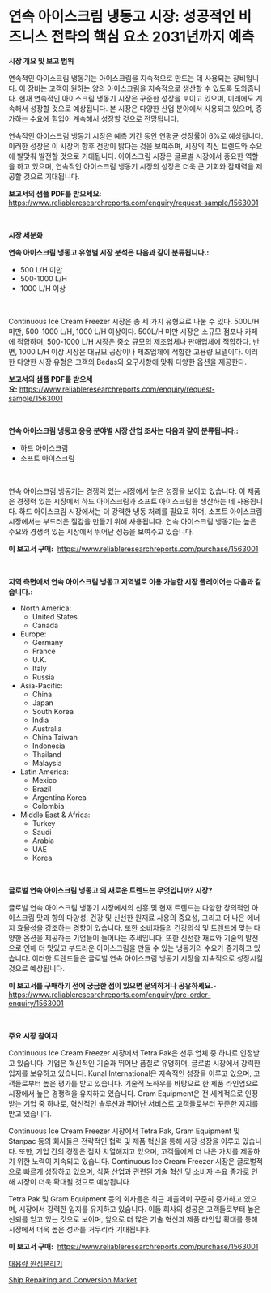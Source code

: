 <p><h1>연속 아이스크림 냉동고 시장: 성공적인 비즈니스 전략의 핵심 요소 2031년까지 예측</h1></p><p><strong>시장 개요 및 보고 범위</strong></p>
<p><p>연속적인 아이스크림 냉동기는 아이스크림을 지속적으로 만드는 데 사용되는 장비입니다. 이 장비는 고객이 원하는 양의 아이스크림을 지속적으로 생산할 수 있도록 도와줍니다. 현재 연속적인 아이스크림 냉동기 시장은 꾸준한 성장을 보이고 있으며, 미래에도 계속해서 성장할 것으로 예상됩니다. 본 시장은 다양한 산업 분야에서 사용되고 있으며, 증가하는 수요에 힘입어 계속해서 성장할 것으로 전망됩니다.</p><p>연속적인 아이스크림 냉동기 시장은 예측 기간 동안 연평균 성장률이 6%로 예상됩니다. 이러한 성장은 이 시장의 향후 전망이 밝다는 것을 보여주며, 시장의 최신 트렌드와 수요에 발맞춰 발전할 것으로 기대됩니다. 아이스크림 시장은 글로벌 시장에서 중요한 역할을 하고 있으며, 연속적인 아이스크림 냉동기 시장의 성장은 더욱 큰 기회와 잠재력을 제공할 것으로 기대됩니다.</p></p>
<p><strong>보고서의 샘플 PDF를 받으세요:</strong> <a href="https://www.reliableresearchreports.com/enquiry/request-sample/1563001">https://www.reliableresearchreports.com/enquiry/request-sample/1563001</a></p>
<p>&nbsp;</p>
<p><strong>시장 세분화</strong></p>
<p><strong>연속 아이스크림 냉동고 유형별 시장 분석은 다음과 같이 분류됩니다.:</strong></p>
<p><ul><li>500 L/H 미만</li><li>500-1000 L/H</li><li>1000 L/H 이상</li></ul></p>
<p>&nbsp;</p>
<p><p>Continuous Ice Cream Freezer 시장은 총 세 가지 유형으로 나눌 수 있다. 500L/H 미만, 500-1000 L/H, 1000 L/H 이상이다. 500L/H 미만 시장은 소규모 점포나 카페에 적합하며, 500-1000 L/H 시장은 중소 규모의 제조업체나 판매업체에 적합하다. 반면, 1000 L/H 이상 시장은 대규모 공장이나 제조업체에 적합한 고용량 모델이다. 이러한 다양한 시장 유형은 고객의 Bedas와 요구사항에 맞춰 다양한 옵션을 제공한다.</p></p>
<p><strong>보고서의 샘플 PDF를 받으세요:</strong>&nbsp;<a href="https://www.reliableresearchreports.com/enquiry/request-sample/1563001">https://www.reliableresearchreports.com/enquiry/request-sample/1563001</a></p>
<p>&nbsp;</p>
<p><strong> 연속 아이스크림 냉동고 응용 분야별 시장 산업 조사는 다음과 같이 분류됩니다.:</strong></p>
<p><ul><li>하드 아이스크림</li><li>소프트 아이스크림</li></ul></p>
<p>&nbsp;</p>
<p><p>연속 아이스크림 냉동기는 경쟁력 있는 시장에서 높은 성장을 보이고 있습니다. 이 제품은 경쟁력 있는 시장에서 하드 아이스크림과 소프트 아이스크림을 생산하는 데 사용됩니다. 하드 아이스크림 시장에서는 더 강력한 냉동 처리를 필요로 하며, 소프트 아이스크림 시장에서는 부드러운 질감을 만들기 위해 사용됩니다. 연속 아이스크림 냉동기는 높은 수요와 경쟁력 있는 시장에서 뛰어난 성능을 보여주고 있습니다.</p></p>
<p><strong>이 보고서 구매:</strong>&nbsp; <a href="https://www.reliableresearchreports.com/purchase/1563001">https://www.reliableresearchreports.com/purchase/1563001</a></p>
<p>&nbsp;</p>
<p><strong>지역 측면에서 연속 아이스크림 냉동고 지역별로 이용 가능한 시장 플레이어는 다음과 같습니다.:</strong></p>
<p><ul>
    <li>
        North America:
        <ul>
            <li>United States</li>
            <li>Canada</li>
        </ul>
    </li>
    <li>
        Europe:
        <ul>
            <li>Germany</li>
            <li>France</li>
            <li>U.K.</li>
            <li>Italy</li>
            <li>Russia</li>
        </ul>
    </li>
    <li>
        Asia-Pacific:
        <ul>
            <li>China</li>
            <li>Japan</li>
            <li>South Korea</li>
            <li>India</li>
            <li>Australia</li>
            <li>China Taiwan</li>
            <li>Indonesia</li>
            <li>Thailand</li>
            <li>Malaysia</li>
        </ul>
    </li>
    <li>
        Latin America:
        <ul>
            <li>Mexico</li>
            <li>Brazil</li>
            <li>Argentina Korea</li>
            <li>Colombia</li>
        </ul>
    </li>
    <li>
        Middle East & Africa:
        <ul>
            <li>Turkey</li>
            <li>Saudi</li>
            <li>Arabia</li>
            <li>UAE</li>
            <li>Korea</li>
        </ul>
    </li>
    </ul></p>
<p>&nbsp;</p>
<p><strong>글로벌 연속 아이스크림 냉동고 의 새로운 트렌드는 무엇입니까? 시장?</strong></p>
<p><p>글로벌 연속 아이스크림 냉동기 시장에서의 신흥 및 현재 트렌드는 다양한 창의적인 아이스크림 맛과 향의 다양성, 건강 및 신선한 원재료 사용의 중요성, 그리고 더 나은 에너지 효율성을 강조하는 경향이 있습니다. 또한 소비자들의 건강의식 및 트렌드에 맞는 다양한 옵션을 제공하는 기업들이 늘어나는 추세입니다. 또한 신선한 재료와 기술의 발전으로 인해 더 맛있고 부드러운 아이스크림을 만들 수 있는 냉동기의 수요가 증가하고 있습니다. 이러한 트렌드들은 글로벌 연속 아이스크림 냉동기 시장을 지속적으로 성장시킬 것으로 예상됩니다.</p></p>
<p><strong>이 보고서를 구매하기 전에 궁금한 점이 있으면 문의하거나 공유하세요.</strong>- <a href="https://www.reliableresearchreports.com/enquiry/pre-order-enquiry/1563001">https://www.reliableresearchreports.com/enquiry/pre-order-enquiry/1563001</a></p>
<p>&nbsp;</p>
<p><strong>주요 시장 참여자</strong></p>
<p><p>Continuous Ice Cream Freezer 시장에서 Tetra Pak은 선두 업체 중 하나로 인정받고 있습니다. 기업은 혁신적인 기술과 뛰어난 품질로 유명하며, 글로벌 시장에서 강력한 입지를 보유하고 있습니다. Kunal International은 지속적인 성장을 이루고 있으며, 고객들로부터 높은 평가를 받고 있습니다. 기술적 노하우를 바탕으로 한 제품 라인업으로 시장에서 높은 경쟁력을 유지하고 있습니다. Gram Equipment은 전 세계적으로 인정받는 기업 중 하나로, 혁신적인 솔루션과 뛰어난 서비스로 고객들로부터 꾸준한 지지를 받고 있습니다.</p><p>Continuous Ice Cream Freezer 시장에서 Tetra Pak, Gram Equipment 및 Stanpac 등의 회사들은 전략적인 협력 및 제품 혁신을 통해 시장 성장을 이루고 있습니다. 또한, 기업 간의 경쟁은 점차 치열해지고 있으며, 고객들에게 더 나은 가치를 제공하기 위한 노력이 지속되고 있습니다. Continuous Ice Cream Freezer 시장은 글로벌적으로 빠르게 성장하고 있으며, 식품 산업과 관련된 기술 혁신 및 소비자 수요 증가로 인해 시장이 더욱 확대될 것으로 예상됩니다.</p><p>Tetra Pak 및 Gram Equipment 등의 회사들은 최근 매출액이 꾸준히 증가하고 있으며, 시장에서 강력한 입지를 유지하고 있습니다. 이들 회사의 성공은 고객들로부터 높은 신뢰를 얻고 있는 것으로 보이며, 앞으로 더 많은 기술 혁신과 제품 라인업 확대를 통해 시장에서 더욱 높은 성과를 거두리라 기대됩니다.</p></p>
<p><strong>이 보고서 구매:</strong>&nbsp;&nbsp;<a href="https://www.reliableresearchreports.com/purchase/1563001">https://www.reliableresearchreports.com/purchase/1563001</a></p>
<p><p><a href="https://github.com/CorEmtymerich56566/Market-Research-Report-List-1/blob/main/55893765094.md">대용량 원심분리기</a></p><p><a href="https://artistic-helicopter-ca9.notion.site/Ship-Repairing-and-Conversion-Market-Size-Growing-and-Forecasted-for-period-from-2024-2031-and-pro-9cfb20f110e44b1bb226427c88d84b2d">Ship Repairing and Conversion Market</a></p></p>
